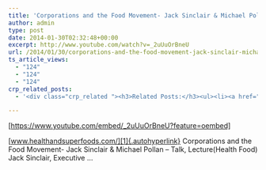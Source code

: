 ```yaml
---
title: 'Corporations and the Food Movement- Jack Sinclair & Michael Pollan – Talk, Lecture (Health Food)'
author: admin
type: post
date: 2014-01-30T02:32:48+00:00
excerpt: http://www.youtube.com/watch?v=_2uUuOrBneU
url: /2014/01/30/corporations-and-the-food-movement-jack-sinclair-michael-pollan-talk-lecturehealth-food/
ts_article_views:
  - "124"
  - "124"
  - "124"
crp_related_posts:
  - '<div class="crp_related "><h3>Related Posts:</h3><ul><li><a href="https://scdhub.org/2017/12/25/wastewater-treatment-and-biosolids-management/"    ><img src="https://scdhub.org/wp-content/uploads/2017/12/wastewater-treatment-and-biosoli-150x150.jpg" alt="Wastewater treatment and Biosolids management" title="Wastewater treatment and Biosolids management" width="150" height="150" class="crp_thumb crp_featured" /><span class="crp_title">Wastewater treatment and Biosolids management</span></a></li><li><a href="https://scdhub.org/2018/01/06/household-and-neighborhood-sanitation-infrastructures-excreta-wastewater-disposal-in-developing-countries/"    ><img src="https://scdhub.org/wp-content/plugins/contextual-related-posts/default.png" alt="Household and neighborhood Sanitation Infrastructures: Excreta, wastewater disposal in developing countries" title="Household and neighborhood Sanitation Infrastructures: Excreta, wastewater disposal in developing countries" width="150" height="150" class="crp_thumb crp_default" /><span class="crp_title">Household and neighborhood Sanitation&hellip;</span></a></li><li><a href="https://scdhub.org/education/public-health/"    ><img src="https://scdhub.org/wp-content/plugins/contextual-related-posts/default.png" alt="Public Health" title="Public Health" width="150" height="150" class="crp_thumb crp_default" /><span class="crp_title">Public Health</span></a></li><li><a href="https://scdhub.org/2017/07/15/community-gardens-with-jim-embry-kentucky-life-ket/"    ><img src="https://scdhub.org/wp-content/uploads/2017/07/community-gardens-with-jim-embry-kentucky-life-ket-150x150.jpg" alt="Community Gardens with Jim Embry" title="Community Gardens with Jim Embry" width="150" height="150" class="crp_thumb crp_featured" /><span class="crp_title">Community Gardens with Jim Embry</span></a></li><li><a href="https://scdhub.org/founding-board/"    ><img src="https://scdhub.org/wp-content/uploads/2017/04/Screen-Shot-2017-08-14-at-11.39.28-AM-150x150.png" alt="Founding Board" title="Founding Board" width="150" height="150" class="crp_thumb crp_correctfirst" /><span class="crp_title">Founding Board</span></a></li><li><a href="https://scdhub.org/2017/10/14/small-pumpjack-repair/"    ><img src="https://scdhub.org/wp-content/uploads/2017/10/small-pumpjack-repair-150x150.jpg" alt="Small Pumpjack repair" title="Small Pumpjack repair" width="150" height="150" class="crp_thumb crp_featured" /><span class="crp_title">Small Pumpjack repair</span></a></li></ul><div class="crp_clear"></div></div>'

---
```

[https://www.youtube.com/embed/_2uUuOrBneU?feature=oembed] 

[www.healthandsuperfoods.com/][1]{.autohyperlink} Corporations and the Food Movement- Jack Sinclair & Michael Pollan &#8211; Talk, Lecture(Health Food) Jack Sinclair, Executive &#8230;

 [1]: http://www.healthandsuperfoods.com/